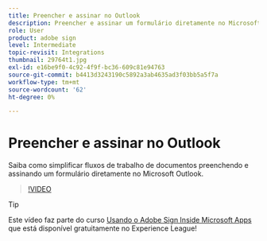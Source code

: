 ```yaml
---
title: Preencher e assinar no Outlook
description: Preencher e assinar um formulário diretamente no Microsoft Outlook
role: User
product: adobe sign
level: Intermediate
topic-revisit: Integrations
thumbnail: 29764t1.jpg
exl-id: e16be9f0-4c92-4f9f-bc36-609c81e94763
source-git-commit: b4413d3243190c5892a3ab4635ad3f03bb5a5f7a
workflow-type: tm+mt
source-wordcount: '62'
ht-degree: 0%

---
```


# Preencher e assinar no Outlook

Saiba como simplificar fluxos de trabalho de documentos preenchendo e assinando um formulário diretamente no Microsoft Outlook.

>[!VIDEO](https://video.tv.adobe.com/v/29764t1?hidetitle=true)

>[!TIP]
>
>Este vídeo faz parte do curso [Usando o Adobe Sign Inside Microsoft Apps](https://experienceleague.adobe.com/?recommended=Sign-U-1-2020.2) que está disponível gratuitamente no Experience League!
